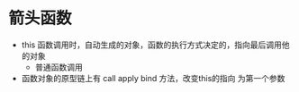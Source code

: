 # 箭头函数


- this
   函数调用时，自动生成的对象，函数的执行方式决定的，指向最后调用他的对象
  - 普通函数调用
- 函数对象的原型链上有 call apply bind 方法，改变this的指向 为第一个参数 
